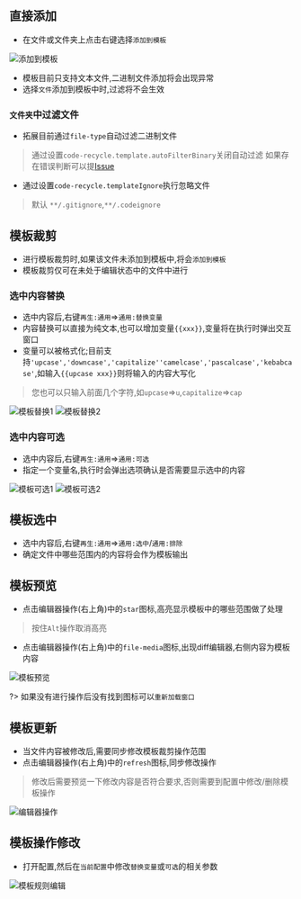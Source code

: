 ## 直接添加
- 在文件或文件夹上点击右键选择`添加到模板`

![添加到模板](../image/添加到模板.jpg)

- 模板目前只支持文本文件,二进制文件添加将会出现异常
- 选择`文件`添加到模板中时,过滤将不会生效


### `文件夹`中过滤文件
- 拓展目前通过`file-type`自动过滤二进制文件
> 通过设置`code-recycle.template.autoFilterBinary`关闭自动过滤
> 如果存在错误判断可以提[Issue](https://github.com/wszgrcy/code-recycle/issues)
- 通过设置`code-recycle.templateIgnore`执行忽略文件
> 默认 `**/.gitignore`,`**/.codeignore`
  

## 模板裁剪
- 进行模板裁剪时,如果该文件未添加到模板中,将会`添加到模板`
- 模板裁剪仅可在未处于编辑状态中的文件中进行

### 选中内容替换
- 选中内容后,右键`再生:通用`=>`通用:替换变量`
- 内容替换可以直接为纯文本,也可以增加变量`{{xxx}}`,变量将在执行时弹出交互窗口
- 变量可以被格式化;目前支持`'upcase','downcase','capitalize''camelcase','pascalcase','kebabcase'`,如输入`{{upcase xxx}}`则将输入的内容大写化
> 您也可以只输入前面几个字符,如`upcase`=>`u`,`capitalize`=>`cap`

![模板替换1](../image/模板替换1.jpg)
![模板替换2](../image/模板替换2.jpg)

### 选中内容可选
- 选中内容后,右键`再生:通用`=>`通用:可选`
- 指定一个变量名,执行时会弹出选项确认是否需要显示选中的内容

![模板可选1](../image/模板可选1.jpg)
![模板可选2](../image/模板可选2.jpg)

## 模板选中
- 选中内容后,右键`再生:通用`=>`通用:选中`/`通用:排除`
- 确定文件中哪些范围内的内容将会作为模板输出

## 模板预览
- 点击编辑器操作(右上角)中的`star`图标,高亮显示模板中的哪些范围做了处理
> 按住`Alt`操作取消高亮
- 点击编辑器操作(右上角)中的`file-media`图标,出现diff编辑器,右侧内容为模板内容

![模板预览](../image/模板预览.png)


?> 如果没有进行操作后没有找到图标可以`重新加载窗口`
## 模板更新
- 当文件内容被修改后,需要同步修改模板裁剪操作范围
- 点击编辑器操作(右上角)中的`refresh`图标,同步修改操作
> 修改后需要预览一下修改内容是否符合要求,否则需要到配置中修改/删除模板操作

![编辑器操作](../image/编辑器操作.png)


## 模板操作修改
- 打开配置,然后在`当前配置`中修改`替换变量`或`可选`的相关参数

![模板规则编辑](../image/模板规则编辑.png)
